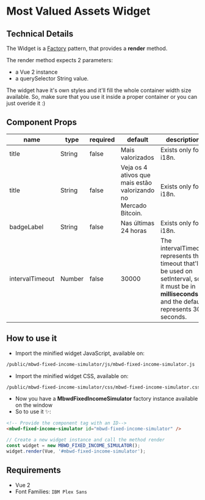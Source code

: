 # Most Valued Assets Widget

## Technical Details
The Widget is a [Factory](https://www.dofactory.com/javascript/design-patterns/factory-method) pattern, that provides a **render** method.

The render method expects 2 parameters:
- a Vue 2 instance
- a querySelector String value.

The widget have it's own styles and it'll fill the whole container width size available.
So, make sure that you use it inside a proper container or you can just overide it :)

## Component Props
| name | type | required | default | description |
| ---- | ---- | -------- | ------- | ----------- |
| title | String | false | Mais valorizados | Exists only for i18n. |
| title | String | false | Veja os 4 ativos que mais estão valorizando no Mercado Bitcoin. | Exists only for i18n. |
| badgeLabel | String | false | Nas últimas 24 horas | Exists only for i18n. |
| intervalTimeout | Number | false | 30000 | The intervalTimeout represents the timeout that'll be used on setInterval, so it must be in **milliseconds** and the default represents 30 seconds. |

## How to use it
- Import the minified widget JavaScript, available on:
```sh
/public/mbwd-fixed-income-simulator/js/mbwd-fixed-income-simulator.js
```
- Import the minified widget CSS, available on:
```sh
/public/mbwd-fixed-income-simulator/css/mbwd-fixed-income-simulator.css
```
- Now you have a **MbwdFixedIncomeSimulator** factory instance available on the window
- So to use it ✨:
```html
<!-- Provide the component tag with an ID-->
<mbwd-fixed-income-simulator id="mbwd-fixed-income-simulator" />
```
```javascript
// Create a new widget instance and call the method render
const widget = new MBWD_FIXED_INCOME_SIMULATOR();
widget.render(Vue, '#mbwd-fixed-income-simulator');
```

## Requirements
- Vue 2
- Font Families: `IBM Plex Sans`